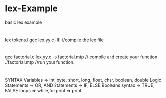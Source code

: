 # lex-Example
basic lex example

#
lex tokens.l
gcc lex.yy.c -lfl   //compile the lex file
#
gcc factorial.c lex.yy.c -o factorial.mtp   // compile and create your function
./factorial.mtp    //run your function.

#
SYNTAX
Variables => int, byte, short, long, float, char, boolean, double
Logic Statements => OR, AND
Statements => IF, ELSE
Booleans syntax => TRUE, FALSE
loops => while,for
print => print
